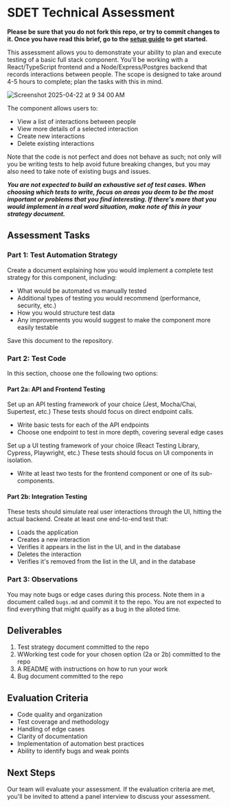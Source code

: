 #  SDET Technical Assessment

**Please be sure that you do not fork this repo, or try to commit changes to it. Once you have read this brief, go to the [setup guide](setup.md) to get started.** 

This assessment allows you to demonstrate your ability to plan and execute testing of a basic full stack component. You'll be working with a React/TypeScript frontend and a Node/Express/Postgres backend that records interactions between people. The scope is designed to take around 4-5 hours to complete; plan the tasks with this in mind.

![Screenshot 2025-04-22 at 9 34 00 AM](https://github.com/user-attachments/assets/7bdeb2ba-9050-4583-a44a-f5763511297c)

The component allows users to:
- View a list of interactions between people
- View more details of a selected interaction
- Create new interactions
- Delete existing interactions

Note that the code is not perfect and does not behave as such; not only will you be writing tests to help avoid future breaking changes, but you may also need to take note of existing bugs and issues.

***You are not expected to build an exhaustive set of test cases. When choosing which tests to write, focus on areas you deem to be the most important or problems that you find interesting. If there's more that you would implement in a real word situation, make note of this in your strategy document.***

## Assessment Tasks

### Part 1: Test Automation Strategy
Create a document explaining how you would implement a complete test strategy for this component, including:
- What would be automated vs manually tested
- Additional types of testing you would recommend (performance, security, etc.)
- How you would structure test data
- Any improvements you would suggest to make the component more easily testable

Save this document to the repository.


### Part 2: Test Code
In this section, choose one the following two options:

#### Part 2a: API and Frontend Testing
Set up an API testing framework of your choice (Jest, Mocha/Chai, Supertest, etc.) These tests should focus on direct endpoint calls.
   - Write basic tests for each of the API endpoints
   - Choose one endpoint to test in more depth, covering several edge cases
     
Set up a UI testing framework of your choice (React Testing Library, Cypress, Playwright, etc.) These tests should focus on UI components in isolation.
   - Write at least two tests for the frontend component or one of its sub-components.

#### Part 2b: Integration Testing
 These tests should simulate real user interactions through the UI, hitting the actual backend. Create at least one end-to-end test that:
   - Loads the application
   - Creates a new interaction
   - Verifies it appears in the list in the UI, and in the database
   - Deletes the interaction
   - Verifies it's removed from the list in the UI, and in the database

### Part 3: Observations
You may note bugs or edge cases during this process. Note them in a document called `bugs.md` and commit it to the repo. You are not expected to find everything that might qualify as a bug in the alloted time.
   
## Deliverables
1. Test strategy document committed to the repo
2. WWorking test code for your chosen option (2a or 2b) committed to the repo
3. A README with instructions on how to run your work
4. Bug document committed to the repo

## Evaluation Criteria
- Code quality and organization
- Test coverage and methodology
- Handling of edge cases
- Clarity of documentation
- Implementation of automation best practices
- Ability to identify bugs and weak points

## Next Steps
Our team will evaluate your assessment. If the evaluation criteria are met, you'll be invited to attend a panel interview to discuss your assessment.
